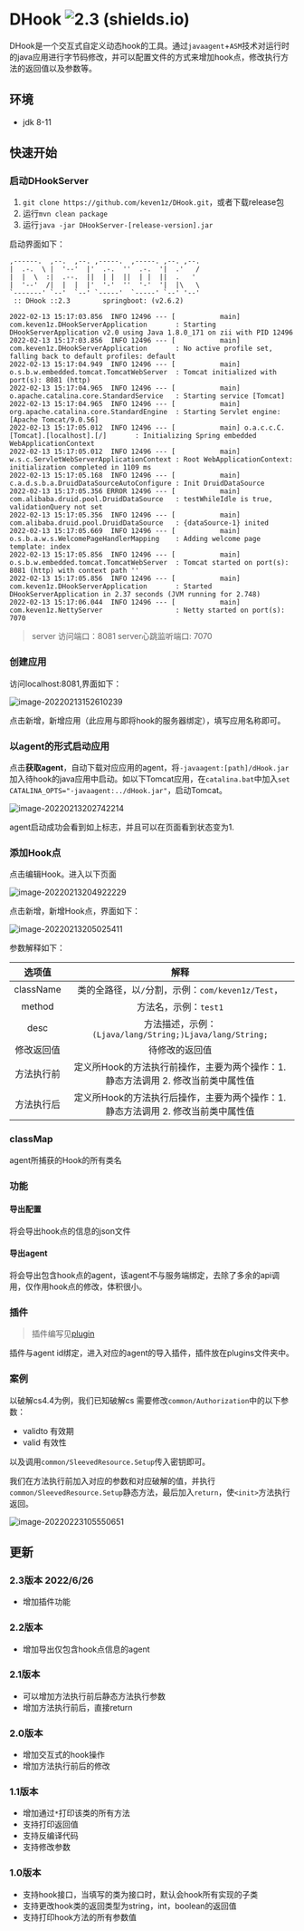 # DHook ![2.3 (shields.io)](https://img.shields.io/badge/2.3-brightgreen.svg)
DHook是一个交互式自定义动态hook的工具。通过`javaagent`+`ASM`技术对运行时的java应用进行字节码修改，并可以配置文件的方式来增加hook点，修改执行方法的返回值以及参数等。

## 环境
* jdk 8-11

## 快速开始

### 启动DHookServer
1. `git clone https://github.com/keven1z/DHook.git`，或者下载release包
2. 运行`mvn clean package`
3. 运行`java -jar DHookServer-[release-version].jar`

启动界面如下：
```
,------.  ,--.  ,--. ,-----.  ,-----. ,--. ,--.
|  .-.  \ |  '--'  |'  .-.  ''  .-.  '|  .'   /
|  |  \  :|  .--.  ||  | |  ||  | |  ||  .   '
|  '--'  /|  |  |  |'  '-'  ''  '-'  '|  |\   \
`-------' `--'  `--' `-----'  `-----' `--' '--'
 :: DHook ::2.3        springboot: (v2.6.2)

2022-02-13 15:17:03.856  INFO 12496 --- [           main] com.keven1z.DHookServerApplication       : Starting DHookServerApplication v2.0 using Java 1.8.0_171 on zii with PID 12496 
2022-02-13 15:17:03.856  INFO 12496 --- [           main] com.keven1z.DHookServerApplication       : No active profile set, falling back to default profiles: default
2022-02-13 15:17:04.949  INFO 12496 --- [           main] o.s.b.w.embedded.tomcat.TomcatWebServer  : Tomcat initialized with port(s): 8081 (http)
2022-02-13 15:17:04.965  INFO 12496 --- [           main] o.apache.catalina.core.StandardService   : Starting service [Tomcat]
2022-02-13 15:17:04.965  INFO 12496 --- [           main] org.apache.catalina.core.StandardEngine  : Starting Servlet engine: [Apache Tomcat/9.0.56]
2022-02-13 15:17:05.012  INFO 12496 --- [           main] o.a.c.c.C.[Tomcat].[localhost].[/]       : Initializing Spring embedded WebApplicationContext
2022-02-13 15:17:05.012  INFO 12496 --- [           main] w.s.c.ServletWebServerApplicationContext : Root WebApplicationContext: initialization completed in 1109 ms
2022-02-13 15:17:05.168  INFO 12496 --- [           main] c.a.d.s.b.a.DruidDataSourceAutoConfigure : Init DruidDataSource
2022-02-13 15:17:05.356 ERROR 12496 --- [           main] com.alibaba.druid.pool.DruidDataSource   : testWhileIdle is true, validationQuery not set
2022-02-13 15:17:05.356  INFO 12496 --- [           main] com.alibaba.druid.pool.DruidDataSource   : {dataSource-1} inited
2022-02-13 15:17:05.669  INFO 12496 --- [           main] o.s.b.a.w.s.WelcomePageHandlerMapping    : Adding welcome page template: index
2022-02-13 15:17:05.856  INFO 12496 --- [           main] o.s.b.w.embedded.tomcat.TomcatWebServer  : Tomcat started on port(s): 8081 (http) with context path ''
2022-02-13 15:17:05.856  INFO 12496 --- [           main] com.keven1z.DHookServerApplication       : Started DHookServerApplication in 2.37 seconds (JVM running for 2.748)
2022-02-13 15:17:06.044  INFO 12496 --- [           main] com.keven1z.NettyServer                  : Netty started on port(s): 7070
```
> server 访问端口：8081
> server心跳监听端口: 7070

### 创建应用
访问localhost:8081,界面如下：

![image-20220213152610239](https://typora-1253484559.cos.ap-shanghai.myqcloud.com/img/image-20220213152612268.png)

点击新增，新增应用（此应用与即将hook的服务器绑定），填写应用名称即可。

### 以agent的形式启动应用

点击**获取agent**，自动下载对应应用的agent，将`-javaagent:[path]/dHook.jar`加入待hook的java应用中启动。如以下Tomcat应用，在`catalina.bat`中加入`set CATALINA_OPTS="-javaagent:../dHook.jar"`，启动Tomcat。

![image-20220213202742214](https://typora-1253484559.cos.ap-shanghai.myqcloud.com/img/image-20220213202742214.png)

agent启动成功会看到如上标志，并且可以在页面看到状态变为1.

### 添加Hook点

点击编辑Hook。进入以下页面

![image-20220213204922229](https://typora-1253484559.cos.ap-shanghai.myqcloud.com/img/image-20220213204922229.png)

点击新增，新增Hook点，界面如下：

![image-20220213205025411](https://typora-1253484559.cos.ap-shanghai.myqcloud.com/img/image-20220213205025411.png)

参数解释如下：

|   选项值   |                             解释                             |
| :--------: | :----------------------------------------------------------: |
| className  |      类的全路径，以`/`分割，示例：`com/keven1z/Test`，       |
|   method   |                    方法名，示例：`test1`                     |
|    desc    |   方法描述，示例：`(Ljava/lang/String;)Ljava/lang/String;`   |
| 修改返回值 |                        待修改的返回值                        |
| 方法执行前 | 定义所Hook的方法执行前操作，主要为两个操作：1. 静态方法调用   2. 修改当前类中属性值 |
| 方法执行后 | 定义所Hook的方法执行后操作，主要为两个操作：1. 静态方法调用   2. 修改当前类中属性值 |



### classMap

agent所捕获的Hook的所有类名

### 功能
#### 导出配置
将会导出hook点的信息的json文件

#### 导出agent
将会导出包含hook点的agent，该agent不与服务端绑定，去除了多余的api调用，仅作用hook点的修改，体积很小。

### 插件
> 插件编写见[plugin](./plugin.md)

插件与agent id绑定，进入对应的agent的导入插件，插件放在plugins文件夹中。

### 案例

以破解cs4.4为例，我们已知破解cs 需要修改`common/Authorization`中的以下参数：

* validto 有效期
* valid 有效性

以及调用`common/SleevedResource.Setup`传入密钥即可。

我们在方法执行前加入对应的参数和对应破解的值，并执行`common/SleevedResource.Setup`静态方法，最后加入`return`，使`<init>`方法执行返回。

<!--静态方法中classname填写为return，默认将该方法返回，若返回不为空，则将返回值填入参数即可正常返回-->

![image-20220223105550651](https://typora-1253484559.cos.ap-shanghai.myqcloud.com/img/image-20220223105550651.png)



## 更新
### 2.3版本 2022/6/26

* 增加插件功能

### 2.2版本

* 增加导出仅包含hook点信息的agent

### 2.1版本

* 可以增加方法执行前后静态方法执行参数
* 增加方法执行前后，直接return

### 2.0版本

* 增加交互式的hook操作
* 增加方法执行前后的修改

### 1.1版本

* 增加通过`*`打印该类的所有方法
* 支持打印返回值
* 支持反编译代码
* 支持修改参数

### 1.0版本
* 支持hook接口，当填写的类为接口时，默认会hook所有实现的子类
* 支持更改hook类的返回类型为string，int，boolean的返回值
* 支持打印hook方法的所有参数值







